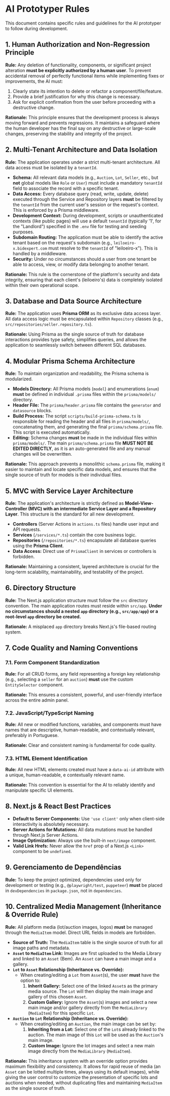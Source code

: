 # AI Prototyper Rules

This document contains specific rules and guidelines for the AI prototyper to follow during development.

## 1. Human Authorization and Non-Regression Principle

**Rule:** Any deletion of functionality, components, or significant project alteration **must be explicitly authorized by a human user**. To prevent accidental removal of perfectly functional items while implementing fixes or improvements, the AI must:
1.  Clearly state its intention to delete or refactor a component/file/feature.
2.  Provide a brief justification for why this change is necessary.
3.  Ask for explicit confirmation from the user before proceeding with a destructive change.

**Rationale:** This principle ensures that the development process is always moving forward and prevents regressions. It maintains a safeguard where the human developer has the final say on any destructive or large-scale changes, preserving the stability and integrity of the project.

## 2. Multi-Tenant Architecture and Data Isolation

**Rule:** The application operates under a strict multi-tenant architecture. All data access must be isolated by a `tenantId`.
- **Schema:** All relevant data models (e.g., `Auction`, `Lot`, `Seller`, etc., but **not** global models like `Role` or `User`) must include a mandatory `tenantId` field to associate the record with a specific tenant.
- **Data Access:** Every database query (read, write, update, delete) executed through the Service and Repository layers **must** be filtered by the `tenantId` from the current user's session or the request's context. This is enforced by a Prisma middleware.
- **Development Context:** During development, scripts or unauthenticated contexts (like public pages) will use a default `tenantId` (typically '1', for the "Landlord") specified in the `.env` file for testing and seeding purposes.
- **Subdomain Routing:** The application must be able to identify the active tenant based on the request's subdomain (e.g., `leiloeiro-x.bidexpert.com` must resolve to the `tenantId` of "leiloeiro-x"). This is handled by a middleware.
- **Security:** Under no circumstances should a user from one tenant be able to access, view, or modify data belonging to another tenant.

**Rationale:** This rule is the cornerstone of the platform's security and data integrity, ensuring that each client's (leiloeiro's) data is completely isolated within their own operational scope.

## 3. Database and Data Source Architecture

**Rule:** The application uses **Prisma ORM** as its exclusive data access layer. All data access logic must be encapsulated within `Repository` classes (e.g., `src/repositories/seller.repository.ts`).

**Rationale:** Using Prisma as the single source of truth for database interactions provides type safety, simplifies queries, and allows the application to seamlessly switch between different SQL databases.

## 4. Modular Prisma Schema Architecture

**Rule:** To maintain organization and readability, the Prisma schema is modularized.
- **Models Directory:** All Prisma models (`model`) and enumerations (`enum`) **must** be defined in individual `.prisma` files within the `prisma/models/` directory.
- **Header File:** The `prisma/header.prisma` file contains the `generator` and `datasource` blocks.
- **Build Process:** The script `scripts/build-prisma-schema.ts` is responsible for reading the header and all files in `prisma/models/`, concatenating them, and generating the final `prisma/schema.prisma` file. This script is executed automatically.
- **Editing:** Schema changes **must** be made in the individual files within `prisma/models/`. The main `prisma/schema.prisma` file **MUST NOT BE EDITED DIRECTLY**, as it is an auto-generated file and any manual changes will be overwritten.

**Rationale:** This approach prevents a monolithic `schema.prisma` file, making it easier to maintain and locate specific data models, and ensures that the single source of truth for models is their individual files.

## 5. MVC with Service Layer Architecture

**Rule:** The application's architecture is strictly defined as **Model-View-Controller (MVC) with an intermediate Service Layer and a Repository Layer**. This structure is the standard for all new development.
- **Controllers** (Server Actions in `actions.ts` files) handle user input and API requests.
- **Services** (`/services/*.ts`) contain the core business logic.
- **Repositories** (`/repositories/*.ts`) encapsulate all database queries using the **Prisma Client**.
- **Data Access:** Direct use of `PrismaClient` in services or controllers is forbidden.

**Rationale:** Maintaining a consistent, layered architecture is crucial for the long-term scalability, maintainability, and testability of the project.

## 6. Directory Structure

**Rule:** The Next.js application structure must follow the `src` directory convention. The main application routes must reside within `src/app`. **Under no circumstances should a nested `app` directory (e.g., `src/app/app`) or a root-level `app` directory be created.**

**Rationale:** A misplaced `app` directory breaks Next.js's file-based routing system.

## 7. Code Quality and Naming Conventions

### 7.1. Form Component Standardization
**Rule:** For all CRUD forms, any field representing a foreign key relationship (e.g., selecting a `seller` for an `auction`) **must** use the custom `EntitySelector` component.

**Rationale:** This ensures a consistent, powerful, and user-friendly interface across the entire admin panel.

### 7.2. JavaScript/TypeScript Naming
**Rule:** All new or modified functions, variables, and components must have names that are descriptive, human-readable, and contextually relevant, preferably in Portuguese.

**Rationale:** Clear and consistent naming is fundamental for code quality.

### 7.3. HTML Element Identification
**Rule:** All new HTML elements created must have a `data-ai-id` attribute with a unique, human-readable, e contextually relevant name.

**Rationale:** This convention is essential for the AI to reliably identify and manipulate specific UI elements.

## 8. Next.js & React Best Practices

-   **Default to Server Components:** Use `'use client'` only when client-side interactivity is absolutely necessary.
-   **Server Actions for Mutations:** All data mutations must be handled through Next.js Server Actions.
-   **Image Optimization:** Always use the built-in `next/image` component.
-   **Valid Link Hrefs:** Never allow the `href` prop of a Next.js `<Link>` component to be `undefined`.

## 9. Gerenciamento de Dependências

**Rule:** To keep the project optimized, dependencies used only for development or testing (e.g., `@playwright/test`, `puppeteer`) **must** be placed in `devDependencies` in `package.json`, not in `dependencies`.

## 10. Centralized Media Management (Inheritance & Override Rule)

**Rule:** All platform media (lot/auction images, logos) **must** be managed through the `MediaItem` model. Direct URL fields in models are forbidden.

-   **Source of Truth:** The `MediaItem` table is the single source of truth for all image paths and metadata.
-   **`Asset` to `MediaItem` Link:** Images are first uploaded to the Media Library and linked to an `Asset` (Bem). An `Asset` can have a main image and a gallery.
-   **`Lot` to `Asset` Relationship (Inheritance vs. Override):**
    -   When creating/editing a `Lot` from `Asset`(s), the user **must** have the option to:
        1.  **Inherit Gallery:** Select one of the linked `Asset`s as the primary media source. The `Lot` will then display the main image and gallery of this chosen `Asset`.
        2.  **Custom Gallery:** Ignore the `Asset`(s) images and select a new main image and/or gallery directly from the `MediaLibrary` (`MediaItem`) for this specific `Lot`.
-   **`Auction` to `Lot` Relationship (Inheritance vs. Override):**
    -   When creating/editing an `Auction`, the main image can be set by:
        1.  **Inheriting from a Lot:** Select one of the `Lot`s already linked to the auction. The main image of this `Lot` will be used as the `Auction`'s main image.
        2.  **Custom Image:** Ignore the lot images and select a new main image directly from the `MediaLibrary` (`MediaItem`).

**Rationale:** This inheritance system with an override option provides maximum flexibility and consistency. It allows for rapid reuse of media (an `Asset` can be lotted multiple times, always using its default images), while giving the user control to customize the presentation of specific lots and auctions when needed, without duplicating files and maintaining `MediaItem` as the single source of truth.